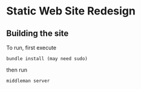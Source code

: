 # Static Web Site Redesign

## Building the site
To run, first execute 
``` 
bundle install (may need sudo)
```
then run
```
middleman server
```